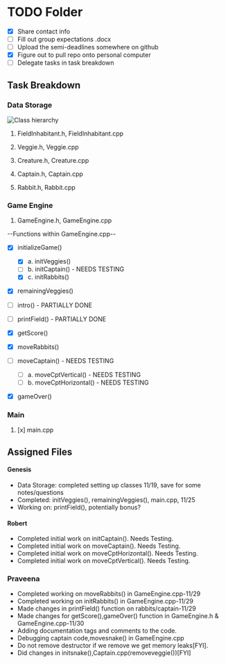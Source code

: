 # TODO Folder
- [x] Share contact info
- [ ] Fill out group expectations .docx
- [ ] Upload the semi-deadlines somewhere on github
- [x] Figure out to pull repo onto personal computer
- [ ] Delegate tasks in task breakdown

## Task Breakdown

### Data Storage

![Class hierarchy](https://cdn.discordapp.com/attachments/185554058436804609/1175187612584132748/image.png?ex=656a51c0&is=6557dcc0&hm=992e48ae99f00e21fe45d3a2ecdf077af2abdd5821957043e4de0900c5a29cc5&)

1. FieldInhabitant.h, FieldInhabitant.cpp

2. Veggie.h, Veggie.cpp

3. Creature.h, Creature.cpp

4. Captain.h, Captain.cpp

5. Rabbit.h, Rabbit.cpp

### Game Engine

1. GameEngine.h, GameEngine.cpp

--Functions within GameEngine.cpp--
- [x] initializeGame()
    - [x] a. initVeggies()
    - [ ] b. initCaptain() - NEEDS TESTING
    - [x] c. initRabbits()
- [x] remainingVeggies()
- [ ] intro() - PARTIALLY DONE
- [ ] printField() - PARTIALLY DONE
- [x] getScore()
- [x] moveRabbits()
- [ ] moveCaptain() - NEEDS TESTING
    - [ ] a. moveCptVertical() - NEEDS TESTING
    - [ ] b. moveCptHorizontal() - NEEDS TESTING
- [x] gameOver()


### Main

1. [x] main.cpp


## Assigned Files
#### Genesis
- Data Storage: completed setting up classes 11/19, save for some notes/questions 
- Completed: initVeggies(), remainingVeggies(), main.cpp, 11/25
- Working on: printField(), potentially bonus?

#### Robert
- Completed initial work on initCaptain(). Needs Testing.
- Completed initial work on moveCaptain(). Needs Testing.
- Completed initial work on moveCptHorizontal(). Needs Testing.
- Completed initial work on moveCptVertical(). Needs Testing.

### Praveena
- Completed working on moveRabbits() in GameEngine.cpp-11/29
- Completed working on initRabbits() in GameEngine.cpp-11/29
- Made changes in printField() function on rabbits/captain-11/29
- Made changes for getScore(),gameOver() function in GameEngine.h & GameEngine.cpp-11/30
- Adding documentation tags and comments to the code.
- Debugging captain code,movesnake() in GameEngine.cpp
- Do not remove destructor if we remove we get memory leaks[FYI].
- Did changes in initsnake(),Captain.cpp(removeveggie())[FYI]

